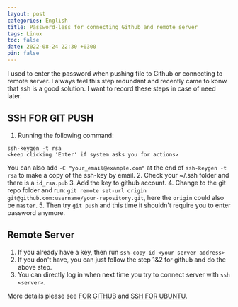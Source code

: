 ```yaml
---
layout: post
categories: English
title: Password-less for connecting Github and remote server
tags: Linux
toc: false
date: 2022-08-24 22:30 +0300
pin: false
---
```


I used to enter the password when pushing file to Github or connecting to remote server. I always feel this step redundant and recently came to konw that ssh is a good solution. I want to record these steps in case of need later.

## SSH FOR GIT PUSH
1. Running the following command: 
```
ssh-keygen -t rsa
<keep clicking 'Enter' if system asks you for actions>
``` 
You can also add `-C "your_email@example.com"` at the end of `ssh-keygen -t rsa` to make a copy of the ssh-key by email.
2. Check your ~/.ssh folder and there is a `id_rsa.pub`
3. Add the key to github account.
4. Change to the git repo folder and run: `git remote set-url origin git@github.com:username/your-repository.git`, here the `origin` could also be `master`.
5. Then try `git push` and this time it shouldn't require you to enter password anymore.

## Remote Server
1. If you already have a key, then run `ssh-copy-id <your server address>`
2. If you don't have, you can just follow the step 1&2 for github and do the above step. 
3. You can directly log in when next time you try to connect server with `ssh <server>`.

More details please see [FOR GITHUB](https://gist.github.com/xirixiz/b6b0c6f4917ce17a90e00f9b60566278) and [SSH FOR UBUNTU](https://www.digitalocean.com/community/tutorials/how-to-set-up-ssh-keys-on-ubuntu-20-04).